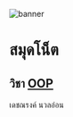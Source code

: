 ![banner](https://picsum.photos/800/250)
# สมุดโน็ต
## วิชา [OOP](https://github.com/Tipsy910/Tipsy910.github.io)
เดชณรงค์ นวลอ่อน
